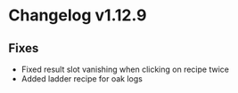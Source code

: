 # Changelog v1.12.9

## Fixes
- Fixed result slot vanishing when clicking on recipe twice
- Added ladder recipe for oak logs